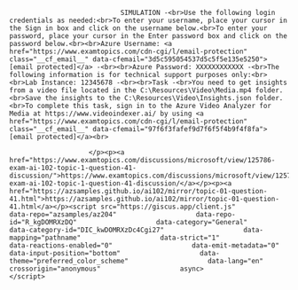 <p class="card-text">
							
								SIMULATION -<br>Use the following login credentials as needed:<br>To enter your username, place your cursor in the Sign in box and click on the username below.<br>To enter your password, place your cursor in the Enter password box and click on the password below.<br><br>Azure Username: <a href="https://www.examtopics.com/cdn-cgi/l/email-protection" class="__cf_email__" data-cfemail="3d5c595054537d5c5f5e135e5250">[email protected]</a> -<br><br>Azure Password: XXXXXXXXXXXX -<br>The following information is for technical support purposes only:<br><br>Lab Instance: 12345678 -<br><br>Task -<br>You need to get insights from a video file located in the C:\Resources\Video\Media.mp4 folder.<br>Save the insights to the C:\Resources\Video\Insights.json folder.<br>To complete this task, sign in to the Azure Video Analyzer for Media at https://www.videoindexer.ai/ by using <a href="https://www.examtopics.com/cdn-cgi/l/email-protection" class="__cf_email__" data-cfemail="97f6f3fafef9d7f6f5f4b9f4f8fa">[email protected]</a><br>
							
						</p><p><a href="https://www.examtopics.com/discussions/microsoft/view/125786-exam-ai-102-topic-1-question-41-discussion/">https://www.examtopics.com/discussions/microsoft/view/125786-exam-ai-102-topic-1-question-41-discussion/</a></p><p><a href="https://azsamples.github.io/ai102/mirror/topic-01-question-41.html">https://azsamples.github.io/ai102/mirror/topic-01-question-41.html</a></p><script src="https://giscus.app/client.js"                    data-repo="azsamples/az204"                    data-repo-id="R_kgDOMRXzDQ"                    data-category="General"                    data-category-id="DIC_kwDOMRXzDc4Cgi27"                    data-mapping="pathname"                    data-strict="1"                    data-reactions-enabled="0"                    data-emit-metadata="0"                    data-input-position="bottom"                    data-theme="preferred_color_scheme"                    data-lang="en"                    crossorigin="anonymous"                    async>                    </script>